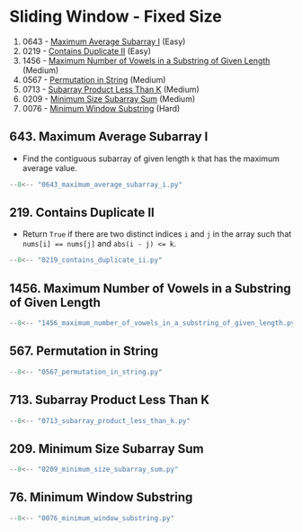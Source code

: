 # Sliding Window - Fixed Size

1. 0643 - [Maximum Average Subarray I](https://leetcode.com/problems/maximum-average-subarray-i/) (Easy)
2. 0219 - [Contains Duplicate II](https://leetcode.com/problems/contains-duplicate-ii/) (Easy)
3. 1456 - [Maximum Number of Vowels in a Substring of Given Length](https://leetcode.com/problems/maximum-number-of-vowels-in-a-substring-of-given-length/) (Medium)
4. 0567 - [Permutation in String](https://leetcode.com/problems/permutation-in-string/) (Medium)
5. 0713 - [Subarray Product Less Than K](https://leetcode.com/problems/subarray-product-less-than-k/) (Medium)
6. 0209 - [Minimum Size Subarray Sum](https://leetcode.com/problems/minimum-size-subarray-sum/) (Medium)
7. 0076 - [Minimum Window Substring](https://leetcode.com/problems/minimum-window-substring/) (Hard)

## 643. Maximum Average Subarray I

- Find the contiguous subarray of given length `k` that has the maximum average value.

```python
--8<-- "0643_maximum_average_subarray_i.py"
```

## 219. Contains Duplicate II

- Return `True` if there are two distinct indices `i` and `j` in the array such that `nums[i] == nums[j]` and `abs(i - j) <= k`.

```python
--8<-- "0219_contains_duplicate_ii.py"
```

## 1456. Maximum Number of Vowels in a Substring of Given Length

```python
--8<-- "1456_maximum_number_of_vowels_in_a_substring_of_given_length.py"
```

## 567. Permutation in String

```python
--8<-- "0567_permutation_in_string.py"
```

## 713. Subarray Product Less Than K

```python
--8<-- "0713_subarray_product_less_than_k.py"
```

## 209. Minimum Size Subarray Sum

```python
--8<-- "0209_minimum_size_subarray_sum.py"
```

## 76. Minimum Window Substring

```python
--8<-- "0076_minimum_window_substring.py"
```
